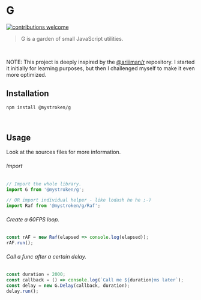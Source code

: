 # G

[![contributions welcome](https://img.shields.io/badge/contributions-welcome-brightgreen.svg?style=flat)](https://github.com/mystroken/s/issues)

> G is a garden of small JavaScript utilities.

<br>

NOTE: This project is deeply inspired by the [@ariiiman/r](https://github.com/ariiiman/r) repository. I started it initially for learning purposes, but then I challenged myself to make it even more optimized.


## Installation

```bash
npm install @mystroken/g
```

<br>

## Usage

Look at the sources files for more information.

###### Import

```javascript
// Import the whole library.
import G from '@mystroken/g';

// OR import individual helper - like lodash he he ;-)
import Raf from '@mystroken/g/Raf'; 
```

###### Create a 60FPS loop.

```javascript
const rAF = new Raf(elapsed => console.log(elapsed));
rAF.run();
```

###### Call a func after a certain delay.
```javascript
const duration = 2000;
const callback = () => console.log(`Call me ${duration}ms later`);
const delay = new G.Delay(callback, duration);
delay.run();
```
